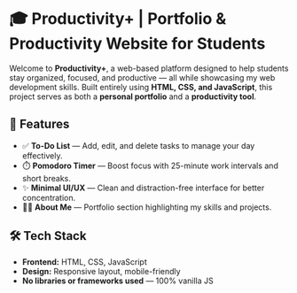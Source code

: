 # 🎓 Productivity+ | Portfolio & Productivity Website for Students

Welcome to **Productivity+**, a web-based platform designed to help students stay organized, focused, and productive — all while showcasing my web development skills. Built entirely using **HTML, CSS, and JavaScript**, this project serves as both a **personal portfolio** and a **productivity tool**.

## 🚀 Features
- ✅ **To-Do List** — Add, edit, and delete tasks to manage your day effectively.
- ⏱️ **Pomodoro Timer** — Boost focus with 25-minute work intervals and short breaks.
- ✨ **Minimal UI/UX** — Clean and distraction-free interface for better concentration.
- 👨‍💻 **About Me** — Portfolio section highlighting my skills and projects.

## 🛠️ Tech Stack
- **Frontend:** HTML, CSS, JavaScript
- **Design:** Responsive layout, mobile-friendly
- **No libraries or frameworks used** — 100% vanilla JS
